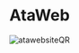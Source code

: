 # AtaWeb
![atawebsiteQR](https://github.com/user-attachments/assets/8bc6bd24-fe3f-4b0d-a184-9c9124b28321)
